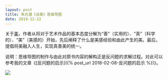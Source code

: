 ```yaml
---
layout: post
title: 朱光潜《谈美》思维导图
date: 2019-12-22
---
```


关于[美](https://book.douban.com/subject/26295205/)，作者从将对于艺术作品的基本态度分解为“善”（实用的）、“真”（科学的）、“美”（美感的）开始，先后阐释了什么是美感经验和由此产生的美。最后，提倡将美融入人生，实现真善美的统一。

说明：思维导图的制作与由此对原书内容的解构正是反问题的求解过程。对此可以参考我的文章《[反问题的启示]({% post_url 2018-02-08-反问题的启示 %})》。

![](/figures/p68569562.jpg)
